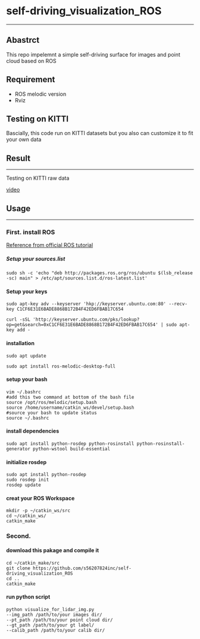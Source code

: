 # self-driving_visualization_ROS

---
## Abastrct
This repo impelemnt a simple self-driving surface for images and point cloud based on ROS 
## Requirement
* ROS melodic version
* Rviz

## Testing on KITTI
Bascially, this code run on KITTI datasets but you also can customize it to fit your own
data
## Result
---
Testing on KITTI raw data

[video](https://youtu.be/WwhYVcieMdo)

## Usage
---

### First. install ROS

[Reference from official ROS tutorial](https://www.ros.org/)

##### Setup your sources.list

```
sudo sh -c 'echo "deb http://packages.ros.org/ros/ubuntu $(lsb_release -sc) main" > /etc/apt/sources.list.d/ros-latest.list'
```
#### Setup your keys

```
sudo apt-key adv --keyserver 'hkp://keyserver.ubuntu.com:80' --recv-key C1CF6E31E6BADE8868B172B4F42ED6FBAB17C654
```
```
curl -sSL 'http://keyserver.ubuntu.com/pks/lookup?op=get&search=0xC1CF6E31E6BADE8868B172B4F42ED6FBAB17C654' | sudo apt-key add -
```
#### installation


```
sudo apt update
```
```
sudo apt install ros-melodic-desktop-full
```
#### setup your bash


```
vim ~/.bashrc
#add this two command at bottom of the bash file
source /opt/ros/melodic/setup.bash
source /home/username/catkin_ws/devel/setup.bash
#source your bash to update status
source ~/.bashrc
```
#### install dependencies
```
sudo apt install python-rosdep python-rosinstall python-rosinstall-generator python-wstool build-essential
```
#### initialize rosdep
```
sudo apt install python-rosdep
sudo rosdep init
rosdep update
```
#### creat your ROS Workspace
```
mkdir -p ~/catkin_ws/src
cd ~/catkin_ws/
catkin_make
```

### Second. 

#### download this pakage and compile it
```
cd ~/catkin_make/src
git clone https://github.com/s56207824inc/self-driving_visualization_ROS
cd ..
catkin_make
```
#### run python script
```
python visualize_for_lidar_img.py 
--img_path /path/to/your images dir/ 
--pt_path /path/to/your point cloud dir/ 
--gt_path /path/to/your gt label/ 
--calib_path /path/to/your calib dir/ 
```





